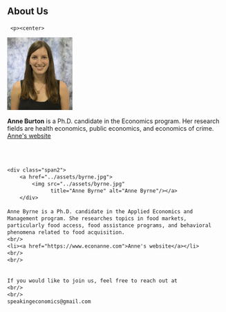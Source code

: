 <html lang="en">
  <head>
    <meta charset="utf-8">
    <meta name="description" content="About Us">
  
  </head>

        

<div class="page-header">
  <h2>About Us </h2>
</div>

<div class="row-fluid">
  <div class="span12">
  
  
  <!--
  <div class="span2">
        <a href="../assets/burton.jpg">
            <img src="../assets/burton.jpg"
                  title="Anne Burton" alt="Anne Burton"/></a>
        </div>
        
        -->
        
     <p><center>
<img src="../assets/burton.jpg" alt="" width="30%"/></p>

<p><strong>Anne Burton</strong> is a Ph.D. candidate in the Economics program. Her research fields are health economics, public economics, and economics of crime. 
<br/>
 <a href="https://annemburton.com">Anne's website</a></p>
    <br/>
    <br/>
    
    <div class="span2">
        <a href="../assets/byrne.jpg">
            <img src="../assets/byrne.jpg"
                  title="Anne Byrne" alt="Anne Byrne"/></a>
        </div>

    Anne Byrne is a Ph.D. candidate in the Applied Economics and Management program. She researches topics in food markets, particularly food access, food assistance programs, and behavioral phenomena related to food acquisition.
    <br/>
    <li><a href="https://www.econanne.com">Anne's website</a></li>
    <br/>
    <br/>

    
    If you would like to join us, feel free to reach out at
    <br/>
    <br/>
    speakingeconomics@gmail.com

  </div>
</div>


<br/>
<br/>
<br/>

     
  <span id="lastModified"></span>

  

    
</html>
